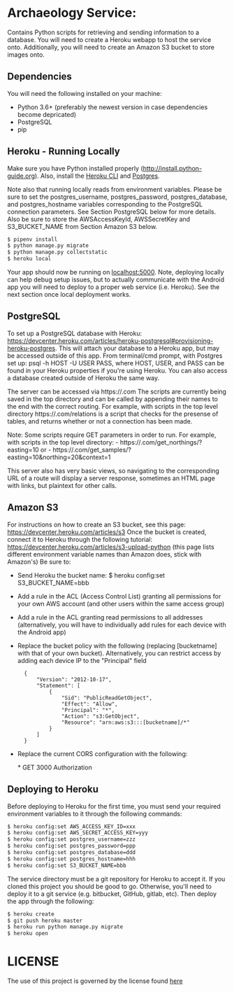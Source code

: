 # Archaeology Service:
Contains Python scripts for retrieving and sending information to a database.
You will need to create a Heroku webapp to host the service onto.
Additionally, you will need to create an Amazon S3 bucket to store images onto.

## Dependencies
You will need the following installed on your machine:
- Python 3.6+ (preferably the newest version in case dependencies become depricated)
- PostgreSQL
- pip

## Heroku - Running Locally

Make sure you have Python installed properly (http://install.python-guide.org). Also, install the [Heroku CLI](https://devcenter.heroku.com/articles/heroku-cli) and
[Postgres](https://devcenter.heroku.com/articles/heroku-postgresql#local-setup).

Note also that running locally reads from environment variables. Please be sure to set the postgres_username, postgres_password, postgres_database, and postgres_hostname
variables corresponding to the PostgreSQL connection parameters. See Section PostgreSQL below for more details. Also be sure to store the AWSAccessKeyId, AWSSecretKey
and S3_BUCKET_NAME from Section Amazon S3 below.

```sh
$ pipenv install
$ python manage.py migrate
$ python manage.py collectstatic
$ heroku local
```

Your app should now be running on [localhost:5000](http://localhost:5000/). Note, deploying locally can help debug setup issues, but to actually communicate with the Android
app you will need to deploy to a proper web service (i.e. Heroku). See the next section once local deployment works.

## PostgreSQL
To set up a PostgreSQL database with Heroku: https://devcenter.heroku.com/articles/heroku-postgresql#provisioning-heroku-postgres.
This will attach your database to a Heroku app, but may be accessed outside of this app.
From terminal/cmd prompt, with Postgres set up: psql -h HOST -U USER PASS,
where HOST, USER, and PASS can be found in your Heroku properties if you're using Heroku.
You can also access a database created outside of Heroku the same way.

The server can be accessed via https://<serverURL>.com
The scripts are currently being saved in the top directory and can be called by appending their names to the end with the correct routing.
For example, with scripts in the top level directory https://<serverURL>.com/relations is a script that checks for the presense of tables,
	and returns whether or not a connection has been made.

Note: Some scripts require GET parameters in order to run.
For example, with scripts in the top level directory: - https://<serverURL>.com/get_northings/?easting=10
	or - https://<serverURL>.com/get_samples/?easting=10&northing=20&context=1

This server also has very basic views, so navigating to the corresponding URL of a route will display a server response, sometimes an HTML page with links,
	but plaintext for other calls.

## Amazon S3
For instructions on how to create an S3 bucket, see this page: https://devcenter.heroku.com/articles/s3
Once the bucket is created, connect it to Heroku through the following tutorial: https://devcenter.heroku.com/articles/s3-upload-python
(this page lists different environment variable names than Amazon does, stick with Amazon's)
Be sure to:
- Send Heroku the bucket name: $ heroku config:set S3_BUCKET_NAME=bbb
- Add a rule in the ACL (Access Control List) granting all permissions for your own AWS account (and other users within the same access group)
- Add a rule in the ACL granting read permissions to all addresses (alternatively, you will have to individually add rules for each device with the Android app)
- Replace the bucket policy with the following (replacing [bucketname] with that of your own bucket). Alternatively, you can restrict access by adding each device IP to the "Principal" field

		{
    		"Version": "2012-10-17",
    		"Statement": [
    		    {
    		        "Sid": "PublicReadGetObject",
    		        "Effect": "Allow",
    		        "Principal": "*",
    		        "Action": "s3:GetObject",
    		        "Resource": "arn:aws:s3:::[bucketname]/*"
    		    }
    		]
		}

- Replace the current CORS configuration with the following:

	<CORSConfiguration>
		<CORSRule>
			<AllowedOrigin>*</AllowedOrigin>
			<AllowedMethod>GET</AllowedMethod>
			<MaxAgeSeconds>3000</MaxAgeSeconds>
			<AllowedHeader>Authorization</AllowedHeader>
		</CORSRule>
	</CORSConfiguration>

## Deploying to Heroku

Before deploying to Heroku for the first time, you must send your required environment variables to it through the following commands:

```sh
$ heroku config:set AWS_ACCESS_KEY_ID=xxx
$ heroku config:set AWS_SECRET_ACCESS_KEY=yyy
$ heroku config:set postgres_username=zzz
$ heroku config:set postgres_password=ppp
$ heroku config:set postgres_database=ddd
$ heroku config:set postgres_hostname=hhh
$ heroku config:set S3_BUCKET_NAME=bbb
```

The service directory must be a git repository for Heroku to accept it. If you cloned this project you should be good to go. Otherwise, you'll need to deploy it to a git service (e.g. bitbucket, GitHub, gitlab, etc). Then deploy the app through the following:

```sh
$ heroku create
$ git push heroku master
$ heroku run python manage.py migrate
$ heroku open
```

# LICENSE

The use of this project is governed by the license found [here](https://github.com/anatolian/archaeology-object-data-collector-service/blob/master/LICENSE)
